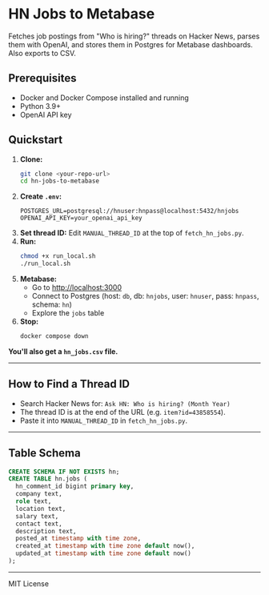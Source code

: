 # HN Jobs to Metabase

Fetches job postings from "Who is hiring?" threads on Hacker News, parses them with OpenAI, and stores them in Postgres for Metabase dashboards. Also exports to CSV.

## Prerequisites

- Docker and Docker Compose installed and running
- Python 3.9+
- OpenAI API key

## Quickstart

1. **Clone:**
   ```bash
   git clone <your-repo-url>
   cd hn-jobs-to-metabase
   ```
2. **Create `.env`:**
   ```
   POSTGRES_URL=postgresql://hnuser:hnpass@localhost:5432/hnjobs
   OPENAI_API_KEY=your_openai_api_key
   ```
3. **Set thread ID:**
   Edit `MANUAL_THREAD_ID` at the top of `fetch_hn_jobs.py`.
4. **Run:**
   ```bash
   chmod +x run_local.sh
   ./run_local.sh
   ```
5. **Metabase:**
   - Go to [http://localhost:3000](http://localhost:3000)
   - Connect to Postgres (host: `db`, db: `hnjobs`, user: `hnuser`, pass: `hnpass`, schema: `hn`)
   - Explore the `jobs` table
6. **Stop:**
   ```bash
   docker compose down
   ```

**You'll also get a `hn_jobs.csv` file.**

---

## How to Find a Thread ID

- Search Hacker News for: `Ask HN: Who is hiring? (Month Year)`
- The thread ID is at the end of the URL (e.g. `item?id=43858554`).
- Paste it into `MANUAL_THREAD_ID` in `fetch_hn_jobs.py`.

---

## Table Schema

```sql
CREATE SCHEMA IF NOT EXISTS hn;
CREATE TABLE hn.jobs (
  hn_comment_id bigint primary key,
  company text,
  role text,
  location text,
  salary text,
  contact text,
  description text,
  posted_at timestamp with time zone,
  created_at timestamp with time zone default now(),
  updated_at timestamp with time zone default now()
);
```

---

MIT License

